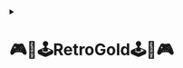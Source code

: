 <details><summary><h1><strong>🎮​👾​🕹️​RetroGold🕹️​👾​🎮</strong></h1></summary>


RetroArch es tu portal para revivir los mejores clásicos de los videojuegos, potenciado por el emulador MAME. Ofrecemos una experiencia única para los amantes de los juegos retro, permitiéndote disfrutar de títulos icónicos que marcaron la época dorada de los salones recreativos.



<img src="https://github.com/user-attachments/assets/e8d85532-bad1-464d-8d1b-57406362fe65" width="500" height="500">


<details><summary><h2><strong>🛠️ Mapa de la Red 🛠️</strong></h2></summary>
  
<img src="https://github.com/user-attachments/assets/0c022f26-0552-4fd4-bb8d-4b42ee07a960" width="500" height="500">  

<a href="https://github.com/ImDeathWis/Proyecto-pagina-emulacion./blob/main/brifing.md" target="_blank">Nuestro Brifing/Resumen del proyecto (Haz click para ver)</a>
---
</details>

<details><summary><h2><strong>🛠️​Arquitectura del Sistema🛠️</strong></h2></summary>
  
<h3>Componentes Principales:</h3>

- **Servidor Web (Apache):** Hospeda el sitio de emulación de juegos retro.
- **Servidor FTP (vsftpd):** Almacena las ROMs y permite su acceso mediante el emulador MAME.
- **Servidor DNS:** Gestiona la resolución de nombres de dominio.
- **Servidor DHCP:** Asigna dinámicamente direcciones IP en la red interna.
- **Firewall (Sophos):** Implementado en una máquina virtual para proteger la infraestructura contra amenazas de seguridad.
- **Contenedores Docker (futuro):** Facilitarán la gestión, escalabilidad y portabilidad del sistema.

---

<a href="https://github.com/ImDeathWis/Proyecto-pagina-emulacion./blob/main/Especificar%20listado%20de%20tareas.md" target="_blank">Haz clic aquí para Ver el listado de tareas del equipo</a>


</details>

<details><summary><h2><strong>✅Objetivos del Sistema✅</strong></h2></summary>
  
<h3>Acceso a Juegos Retro de Arcade:</h3>

Ofrecer una biblioteca de juegos clásicos de arcade mediante un emulador MAME alojado en un servidor Apache.

<h3>Modularidad y Seguridad:</h3>

Separar servicios como DNS y DHCP del servidor web y FTP mejora la modularidad. Además, el firewall Sophos refuerza la seguridad del sistema.

<h3>Preparación para Dockerización:</h3>

Se planea empaquetar los componentes clave (servidor web, FTP, emulador MAME) en contenedores Docker para optimizar la gestión y escalabilidad.

---

<a href="https://github.com/ImDeathWis/Proyecto-pagina-emulacion./blob/main/Asignar%20roles%20y%20responsabilidades%20del%20equipo.md" target="_blank">Haz clic aquí para Ver como nos asignaremos lo roles</a>

</details>

<details><summary><h2><strong>👷🏻Funcionamiento General👷🏻</strong></h2></summary>
El sistema permite a los usuarios acceder al sitio web, donde Apache sirve la interfaz para seleccionar y jugar títulos retro. Los componentes interactúan de la siguiente manera:  

<h3>1. Servidor Web (Apache)</h3><a href="https://github.com/ImDeathWis/Proyecto-pagina-emulacion./blob/main/Apache.md" target="_blank">Haz clic aquí para ir a la iformación</a>


- **Funcionalidades:**
  - Alojamiento del sitio web (HTML, CSS, JavaScript).
  - Integración con MAME para cargar juegos desde el servidor FTP.
  - Seguridad HTTPS mediante cifrado SSL/TLS.

<h3>2. Servidor FTP (vsftpd)</h3><a href="https://github.com/ImDeathWis/Proyecto-pagina-emulacion./blob/main/Apache.md" target="_blank">Haz clic aquí para ir a la iformación</a>

- **Funcionalidades:**
  - Almacenamiento y acceso a ROMs para el emulador MAME.
  - Configuración de permisos para acceso seguro.

<h3>3. Servidor DNS</h3><a href="https://github.com/ImDeathWis/Proyecto-pagina-emulacion./blob/main/DNSyDHCP.md" target="_blank">Haz clic aquí para ir a la iformación(Sencuentra el DNS y el DHCP)</a>

- **Funcionalidades:**
  - Resolución de nombres de dominio y gestión de subdominios.
  - Redundancia mediante DNS externos (Google DNS, Cloudflare).

<h3>4. Servidor DHCP</h3><a href="https://github.com/ImDeathWis/Proyecto-pagina-emulacion./blob/main/DNSyDHCP.md" target="_blank">Haz clic aquí para ir a la iformación(Sencuentra el DNS y el DHCP)</a>

- **Funcionalidades:**
  - Asignación automática de IPs en la red interna.
  - Configuración de rangos de IPs para diferentes dispositivos.

<h3>5. Firewall (Sophos)</h3><a href="https://github.com/ImDeathWis/Proyecto-pagina-emulacion./blob/main/pfesense.md" target="_blank">Haz clic aquí para ir a la iformación(Pfesense "es temporal")</a>

- **Funcionalidades:**
  - Filtrado de tráfico y prevención de amenazas.
  - Monitorización de la seguridad de la red.
  - Implementado en una máquina virtual para mayor flexibilidad.

---
</details>


<details><summary><h2><strong>🦾​Tecnologías Utilizadas🦾​</strong></h2></summary>
Las principales tecnologías que se utilizarán en el proyecto incluyen:   


- **Virtualización:**  
  - VirtualBox o VMware para la creación de Máquinas Virtuales (MV).  
  - Docker para la contenerización de los servicios.  
  - Aplicación de monitoreo para Docker (**Portainer** o **Lazydocker**).  

- **Redes y Seguridad:**  
  - **Bind9** como servidor DNS.  
  - **ISC DHCP Server** para asignación de IPs dinámicas.  
  - **Sophos Firewall** para control de tráfico y seguridad.  

- **Servidores y Protocolos:**  
  - **Apache** como servidor web.  
  - **vsftpd** o **ProFTPD** para almacenamiento y transferencia de ROMs vía FTP.  
  - **RetroArch** como plataforma de emulación de videojuegos retro.  

- **Desarrollo Web y Software:**  
  - **C# y WebAssembly (Blazor)** para desarrollo de aplicaciones web interactivas.  
  - **Figma** para el diseño de la interfaz web.  
  - **HTML, CSS y JavaScript** para la creación del frontend.  

- **Gestión y Control de Versiones:**  
  - **GitHub** para el control de versiones y almacenamiento del proyecto. 
    
---

</details>


<details><summary><h2><strong>🔹 Hardware a Utilizar ​</strong></h2></summary>

Se necesitará un hardware adecuado para soportar las MV y la emulación de juegos retro.  

<h3>**Requisitos mínimos por Máquina Virtual (MV)**</h3>
✅ **Servidor Principal** (MV con Apache, FTP, RetroArch)  
- CPU: **4 núcleos**  
- RAM: **4 GB**  
- Almacenamiento: **40 GB SSD**  
- Tarjeta de Red: **1 Gbps**  

✅ **Servidor DNS/DHCP y Firewall (MV con Bind9, ISC DHCP y Sophos Firewall)**  
- CPU: **2 núcleos**  
- RAM: **2 GB**  
- Almacenamiento: **20 GB SSD**  
- Tarjeta de Red: **1 Gbps**  

✅ **Máquina Física para Virtualización (Host)**  
- Procesador: **Intel i5/i7 o AMD Ryzen 5/7**  
- RAM: **8-16 GB**  
- Almacenamiento: **SSD de 256GB+**  
- Conectividad: **Wi-Fi y Ethernet**

---
</details>

<details><summary><h2><strong>💻​ Servicios a Implementar 💻​​</strong></h2></summary>
  
El proyecto requiere múltiples servicios para funcionar correctamente:  

| **Servicio**  | **Función**  | **Software/Herramienta**  |
|--------------|------------|--------------------------|
| **Servidor Web** | Aloja la página web para la interfaz de usuario. | **Apache** |
| **Servidor FTP** | Almacena y gestiona las ROMs de los juegos. | **vsftpd** o **ProFTPD** |
| **Servidor DNS** | Resuelve nombres de dominio internos para la red. | **Bind9** |
| **Servidor DHCP** | Asigna direcciones IP dinámicas a los dispositivos. | **ISC DHCP Server** |
| **Firewall** | Controla el tráfico y protege los servicios. | **Sophos Firewall** |
| **Plataforma de Emulación** | Ejecuta videojuegos retro dentro del sistema. | **RetroArch** |
| **Docker** | Permite la virtualización y despliegue de servicios. | **Docker y Docker Compose** |
| **Monitoreo Docker** | Aplicación para visualizar contenedores Docker en tiempo real. | **Portainer** o **Lazydocker** |
| **Desarrollo Web** | Creación de interfaz interactiva. | **HTML, CSS, JavaScript, C#, WebAssembly (Blazor)** |
| **Control de Versiones** | Gestiona el código y la documentación del proyecto. | **GitHub** |

---
</details>

<details><summary><h2><strong>🔹 Sistemas Operativos a Utilizar ​​</strong></h2></summary>

El proyecto utilizará principalmente sistemas basados en Linux por su estabilidad y compatibilidad con los servicios requeridos.  

| **Sistema Operativo** | **Uso en el Proyecto** | **Versión Recomendada** |
|----------------------|----------------------|------------------------|
| **Ubuntu Server** | Base para todas las máquinas virtuales (MV). | **Ubuntu Server 22.04 LTS** |
| **Ubuntu Desktop** | Para desarrollo y pruebas en entornos gráficos. | **Ubuntu 22.04 LTS** |
| **Sophos Firewall OS** | Seguridad y control de tráfico de red. | **Sophos XG / UTM** |
| **Docker OS (Linux)** | Entorno para contenerización de servicios. | **Basado en Ubuntu** |

</details>

<details><summary><h2><strong>📖​Blibliografia📖​​​</strong></h2></summary>

https://github.com/mamedev/mame

https://github.com/ybootin/mamejs?tab=readme-ov-file

https://www.digitalocean.com/community/tutorials/how-to-install-the-apache-web-server-on-ubuntu-20-04-es

https://www.youtube.com/watch?v=WyR-qPAagLo&ab_channel=IvanildoGalv%C3%A3o

https://www.digitalocean.com/community/tutorials/how-to-install-linux-apache-mysql-php-lamp-stack-on-ubuntu-20-04-es

https://www.digitalocean.com/community/tutorials/how-to-install-the-apache-web-server-on-ubuntu-20-04-es 

https://httpd.apache.org/docs/trunk/es/install.html 

https://www.ionos.es/digitalguide/servidores/configuracion/instalar-apache-en-ubuntu/

https://extassisnetwork.com/tutoriales/como-instalar-apache-en-ubuntu/

https://ubuntu.com/server/docs/set-up-an-ftp-server

https://github.com/kabukki/wasm-nes 

https://www.php.net/manual/es/function.phpinfo.php

</details>

</details>
